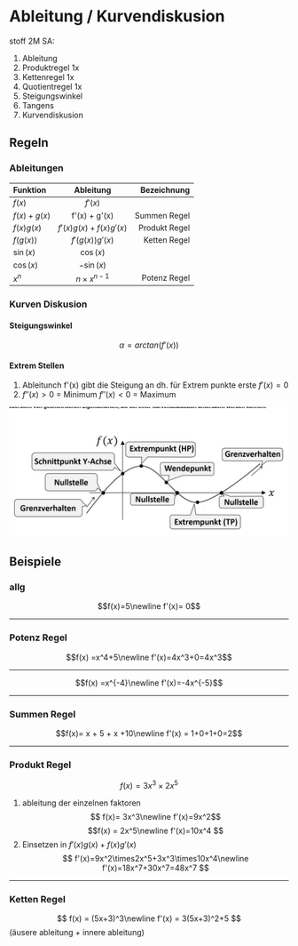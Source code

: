 # Ableitung / Kurvendiskusion

stoff 2M SA:
1) Ableitung
2) Produktregel 1x
3) Kettenregel 1x
4) Quotientregel 1x
5) Steigungswinkel
6) Tangens
7) Kurvendiskusion

## Regeln

### Ableitungen

|Funktion|Ableitung|Bezeichnung|
|:------|:-------:|---:|
|$f(x)$|$f'(x)$||
|$f(x) + g(x)$|f'(x) + g'(x)|Summen Regel|
|$f(x)g(x)$|$f '(x) g(x) + f(x) g'(x)$|Produkt Regel|
|$f(g(x))$|$f '(g(x)) g'(x)$|Ketten Regel|
|$\sin(x)$|$\cos(x)$||
|$\cos(x)$|$-\sin(x)$||
|$x^n$| $n \times x^{n − 1}$|Potenz Regel|

### Kurven Diskusion

#### Steigungswinkel

$$
α=arctan(f'(x))
$$
#### Extrem Stellen

1. Ableitunch f'(x) gibt die Steigung an dh. für Extrem punkte erste $f'(x)=0$
2. $f''(x)>0$ = Minimum $f''(x)<0$ = Maximum

![img](../IMG/Kurvendiskusion1.png)

## Beispiele

### allg

$$f(x)=5\newline f'(x)= 0$$

---

### Potenz Regel

$$f(x) =x^4+5\newline f'(x)=4x^3+0=4x^3$$

---

$$f(x) =x^{-4}\newline f'(x)=-4x^{-5}$$

---

### Summen Regel

$$f(x)= x + 5 + x +10\newline f'(x) = 1+0+1+0=2$$

---

### Produkt Regel

$$f(x) =3x^3 \times 2x^5$$

1) ableitung der einzelnen faktoren
    $$
    f(x)= 3x^3\newline
    f'(x)=9x^2$$
    $$f(x) = 2x^5\newline
    f'(x)=10x^4
    $$
2) Einsetzen in $f'(x)g(x)+f(x)g'(x)$
    $$
    f'(x)=9x^2\times2x^5+3x^3\times10x^4\newline
    f'(x)=18x^7+30x^7=48x^7
    $$

---

### Ketten Regel

$$
f(x) = (5x+3)^3\newline
f'(x) = 3(5x+3)^2+5
$$
(äusere ableitung + innere ableitung)
